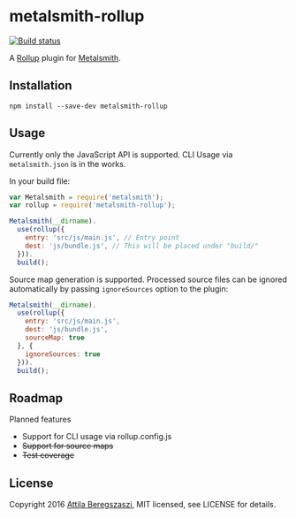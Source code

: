 # metalsmith-rollup

[![Build status](https://travis-ci.org/attila/metalsmith-rollup.svg)](https://travis-ci.org/attila/metalsmith-rollup)

A [Rollup](http://rollupjs.org) plugin for [Metalsmith](http://www.metalsmith.io/).

## Installation

```
npm install --save-dev metalsmith-rollup
```

## Usage

Currently only the JavaScript API is supported. CLI Usage via `metalsmith.json` is in the works.

In your build file:

```js
var Metalsmith = require('metalsmith');
var rollup = require('metalsmith-rollup');

Metalsmith(__dirname).
  use(rollup({
    entry: 'src/js/main.js', // Entry point
    dest: 'js/bundle.js', // This will be placed under "build/"
  })).
  build();

```

Source map generation is supported. Processed source files can be ignored automatically by passing `ignoreSources` option to the plugin:

```js
Metalsmith(__dirname).
  use(rollup({
    entry: 'src/js/main.js',
    dest: 'js/bundle.js',
    sourceMap: true
  }, {
    ignoreSources: true
  })).
  build();

```

## Roadmap

Planned features

 * Support for CLI usage via rollup.config.js
 * ~~Support for source maps~~
 * ~~Test coverage~~

## License

Copyright 2016 [Attila Beregszaszi](http://attilab.com/), MIT licensed, see LICENSE for details.
